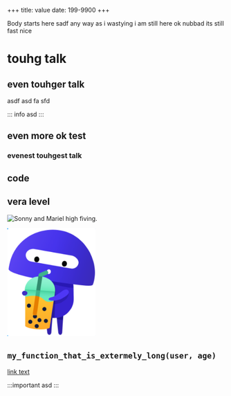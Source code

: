 +++
title: value
date: 199-9900
+++

Body starts here
sadf
any way as  i wastying i am still here 
ok nubbad its still fast nice

# touhg talk

## even touhger talk
asdf
asd
fa
sfd

::: info
asd
:::



## even more ok test

### evenest touhgest talk

## code

## vera level

![Sonny and Mariel high fiving.](https://content.codecademy.com/courses/learn-cpp/community-challenge/highfive.gif)


![A mushroom-head robot drinking bubble tea](https://raw.githubusercontent.com/Codecademy/docs/main/media/codey.jpg)

## `my_function_that_is_extermely_long(user, age)`
[link text](https://example.com)


:::important
asd
:::